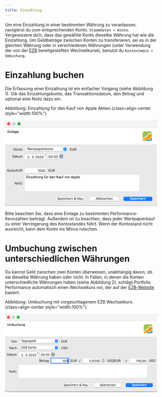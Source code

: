 ```yaml
---
title: Einzahlung
---
```


Um eine Einzahlung in einer bestimmten Währung zu veranlassen, navigierst du zum entsprechenden Konto. `Stammdaten > Konto`. Vergewissere dich, dass das gewählte Konto dieselbe Währung hat wie die Einzahlung. Um Geldbeträge zwischen Konten zu transferieren, sei es in der gleichen Währung oder in verschiedenen Währungen (unter Verwendung der von der [EZB](https://data.ecb.europa.eu/currency-converter) bereitgestellten Wechselkurse), benutzt du `Kontextmenü > Umbuchung`.

# Einzahlung buchen

Die Erfassung einer Einzahlung ist ein einfacher Vorgang (siehe Abbildung 1). Gib das Einzahlungskonto, das Transaktionsdatum, den Betrag und optional eine Notiz dazu ein.

Abbildung: Einzahlung für den Kauf von Apple Aktien.{class=align-center style="width:100%"}

![](../images/einlage.png)

Bitte beachten Sie, dass eine Einlage zu bestimmten Performance-Kennzahlen beiträgt. Außerdem ist zu beachten, dass jeder Wertpapierkauf zu einer Verringerung des Kontostandes führt. Wenn der Kontostand nicht ausreicht, kann dein Konto ins Minus rutschen.

# Umbuchung zwischen unterschiedlichen Währungen

Du kannst Geld zwischen zwei Konten überweisen, unabhängig davon, ob sie dieselbe Währung haben oder nicht. In Fällen, in denen die Konten unterschiedliche Währungen haben (siehe Abbildung 2), schlägt Portfolio Performance automatisch einen Wechselkurs vor, der auf der [EZB-Website](https://data.ecb.europa.eu/currency-converter) basiert.

Abbildung: Umbuchung mit vorgeschlagenem EZB Wechselkurs.{class=align-center style="width:100%"}

![](../images/umbuchung-ungleiche-waehrung.png)